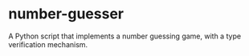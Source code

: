 # number-guesser
A Python script that implements a number guessing game, with a type verification mechanism.
